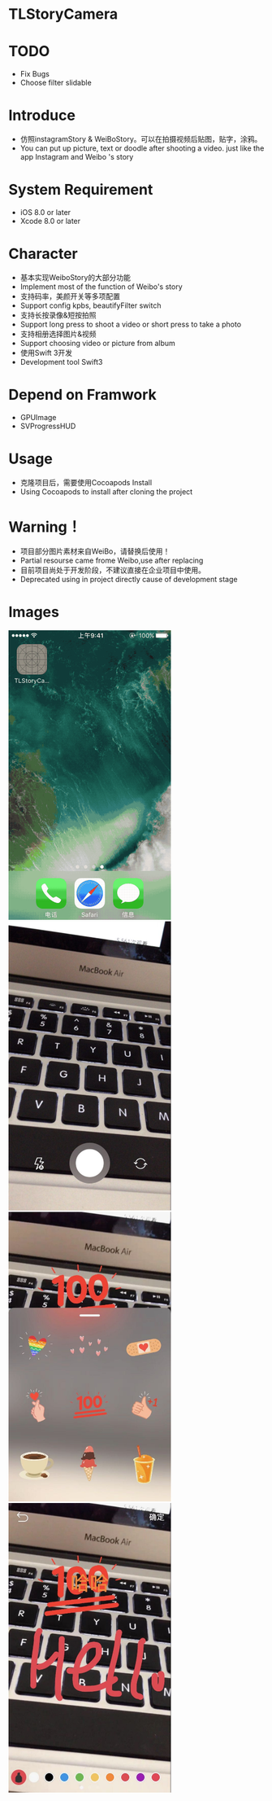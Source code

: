 TLStoryCamera
==================

# TODO
* Fix Bugs
* Choose filter slidable

# Introduce
* 仿照instagramStory & WeiBoStory。可以在拍摄视频后贴图，贴字，涂鸦。
* You can put up picture, text or doodle after shooting a video. just like the app Instagram and Weibo 's story

# System Requirement
* iOS 8.0 or later
* Xcode 8.0 or later


# Character
* 基本实现WeiboStory的大部分功能
* Implement most of the function of Weibo's story
* 支持码率，美颜开关等多项配置
* Support config kpbs, beautifyFilter switch
* 支持长按录像&短按拍照
* Support long press to shoot a video or short press to take a photo
* 支持相册选择图片&视频
* Support choosing video or picture from album
* 使用Swift 3开发
* Development tool Swift3

# Depend on Framwork
* GPUImage
* SVProgressHUD

# Usage
* 克隆项目后，需要使用Cocoapods Install
* Using Cocoapods to install after cloning the project 

# Warning！
* 项目部分图片素材来自WeiBo，请替换后使用！
* Partial resourse came frome Weibo,use after replacing
* 目前项目尚处于开发阶段，不建议直接在企业项目中使用。
* Deprecated using in project directly cause of development stage

# Images
<img src="./ScreenShot/2017-05-21 14_33_43.gif" width="320">
<img src="./ScreenShot/IMG_0037.jpg" width="320">
<img src="./ScreenShot/IMG_0038.jpg" width="320">
<img src="./ScreenShot/IMG_0040.jpg" width="320">